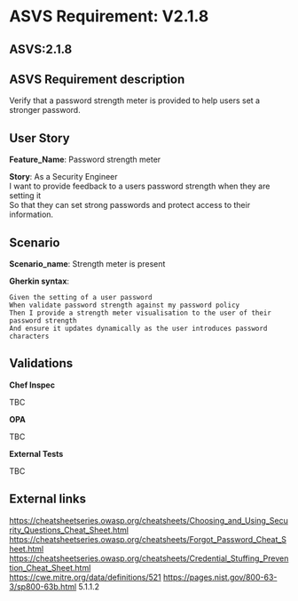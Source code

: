 # ASVS Requirement: V2.1.8

## ASVS:2.1.8

## ASVS Requirement description

Verify that a password strength meter is provided to help users set a stronger password.

## User Story

**Feature_Name**: Password strength meter

**Story**:
As a Security Engineer\
I want to provide feedback to a users password strength when they are setting it\
So that they can set strong passwords and protect access to their information.

## Scenario

**Scenario_name**: Strength meter is present

**Gherkin syntax**:

```gherkin
Given the setting of a user password
When validate password strength against my password policy
Then I provide a strength meter visualisation to the user of their password strength
And ensure it updates dynamically as the user introduces password characters
```

## Validations

**Chef Inspec**

TBC

**OPA**

TBC

**External Tests**

TBC

## External links

<https://cheatsheetseries.owasp.org/cheatsheets/Choosing_and_Using_Security_Questions_Cheat_Sheet.html> \
<https://cheatsheetseries.owasp.org/cheatsheets/Forgot_Password_Cheat_Sheet.html> \
<https://cheatsheetseries.owasp.org/cheatsheets/Credential_Stuffing_Prevention_Cheat_Sheet.html> \
<https://cwe.mitre.org/data/definitions/521>
<https://pages.nist.gov/800-63-3/sp800-63b.html> 5.1.1.2